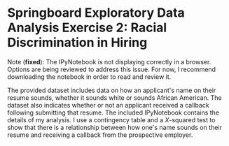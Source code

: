 # Springboard Exploratory Data Analysis Exercise 2: Racial Discrimination in Hiring

Note (**fixed**): The IPyNotebook is not displaying correctly in a browser. Options are being reviewed to address this issue. For now, I recommend
downloading the notebook in order to read and review it.

The provided dataset includes data on how an applicant's name on their resume sounds, whether it sounds white or sounds African American.
The dataset also indicates whether or not an applicant received a callback following submitting that resume. The included IPyNotebook
contains the details of my analysis. I use a contingency table and a $X$-squared test to show that there is a relationship between how
one's name sounds on their resume and receiving a callback from the prospective employer.

